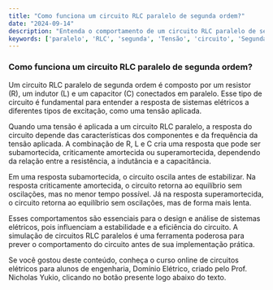 ```yaml
---
title: "Como funciona um circuito RLC paralelo de segunda ordem?"
date: "2024-09-14"
description: "Entenda o comportamento de um circuito RLC paralelo de segunda ordem e sua resposta à tensão aplicada."
keywords: ['paralelo', 'RLC', 'segunda', 'Tensão', 'circuito', 'Segunda', 'Simulação']
---
```


### Como funciona um circuito RLC paralelo de segunda ordem?

Um circuito RLC paralelo de segunda ordem é composto por um resistor (R), um indutor (L) e um capacitor (C) conectados em paralelo. Esse tipo de circuito é fundamental para entender a resposta de sistemas elétricos a diferentes tipos de excitação, como uma tensão aplicada.

Quando uma tensão é aplicada a um circuito RLC paralelo, a resposta do circuito depende das características dos componentes e da frequência da tensão aplicada. A combinação de R, L e C cria uma resposta que pode ser subamortecida, criticamente amortecida ou superamortecida, dependendo da relação entre a resistência, a indutância e a capacitância.

Em uma resposta subamortecida, o circuito oscila antes de estabilizar. Na resposta criticamente amortecida, o circuito retorna ao equilíbrio sem oscilações, mas no menor tempo possível. Já na resposta superamortecida, o circuito retorna ao equilíbrio sem oscilações, mas de forma mais lenta.

Esses comportamentos são essenciais para o design e análise de sistemas elétricos, pois influenciam a estabilidade e a eficiência do circuito. A simulação de circuitos RLC paralelos é uma ferramenta poderosa para prever o comportamento do circuito antes de sua implementação prática.

Se você gostou deste conteúdo, conheça o curso online de circuitos elétricos para alunos de engenharia, Domínio Elétrico, criado pelo Prof. Nicholas Yukio, clicando no botão presente logo abaixo do texto.